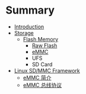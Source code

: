 # Summary

* [Introduction](README.md)
* [Storage](storage/index.md)
   * [Flash Memory](storage/flash_memory/index.md)
       * [Raw Flash](storage/flash_memory/raw_flash/index.md)
       * [eMMC](storage/flash_memory/emmc/index.md)
       * UFS
       * SD Card
* [Linux SD/MMC Framework](linux-sd-mmc-framework/introduction.md)
   * [eMMC 简介](linux-sd-mmc-framework/emmc_overview.md)
   * [eMMC 总线协议](linux-sd-mmc-framework/emmc_bus_protocol.md)

